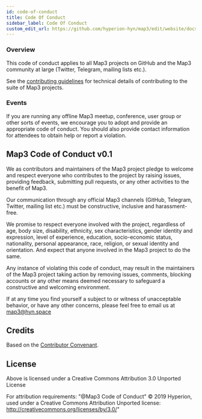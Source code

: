 ```yaml
---
id: code-of-conduct
title: Code Of Conduct
sidebar_label: Code Of Conduct
custom_edit_url: https://github.com/hyperion-hyn/map3/edit/website/docs/code-of-conduct.md
---
```

### Overview

This code of conduct applies to all Map3 projects on GitHub and the Map3 community at 
large (Twitter, Telegram, mailing lists etc.).

See the [contributing guidelines]() for technical details of contributing to the suite of 
Map3 projects. 

### Events
If you are running any offline Map3 meetup, conference, user group or other sorts of events,
 we encourage you to adopt and provide an appropriate code of conduct. 
 You should also provide contact information for attendees to obtain help or report a 
 violation. 

## Map3 Code of Conduct v0.1

We as contributors and maintainers of the Map3 project pledge to welcome 
and respect everyone who contributes to the project by raising issues, 
providing feedback, submitting pull requests, or any other activities to the benefit of Map3. 

Our communication through any official Map3 channels (GitHub, Telegram, Twitter, mailing list etc.) must be constructive, 
inclusive and harassment-free. 

We promise to respect everyone involved with the project, regardless of age, body
size, disability, ethnicity, sex characteristics, gender identity and expression,
level of experience, education, socio-economic status, nationality, personal
appearance, race, religion, or sexual identity and orientation. And expect that anyone
involved in the Map3 project to do the same.

Any instance of violating this code of conduct, may result in the maintainers of the
Map3 project taking action by removing issues, comments, blocking accounts or any 
other means deemed necessary to safeguard a constructive and welcoming environment.  

If at any time you find yourself a subject to or witness of unacceptable behavior, or have
any other concerns, please feel free to email us at [map3@hyn.space](mailto:map3@hyn.space)

## Credits
Based on the [Contributor Convenant](https://www.contributor-covenant.org/).

## License
Above is licensed under a Creative Commons Attribution 3.0 Unported License

For attribution requirements:
"@Map3 Code of Conduct" © 2019 Hyperion, used under a Creative Commons Attribution Unported license: http://creativecommons.org/licenses/by/3.0/"
